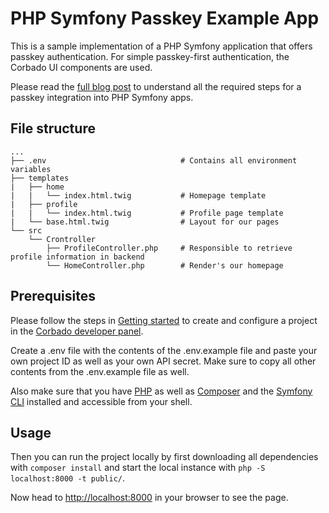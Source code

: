 # PHP Symfony Passkey Example App

This is a sample implementation of a PHP Symfony application that offers passkey authentication.
For simple passkey-first authentication, the Corbado UI components are used.

Please read the [full blog post](https://www.corbado.com/blog/passkeys-php-symfony) to understand all the required steps for a passkey integration into PHP Symfony apps.

## File structure

```
...
├── .env                              # Contains all environment variables
├── templates
|   ├── home
|   |   └── index.html.twig           # Homepage template
|   ├── profile
|   |   └── index.html.twig           # Profile page template
|   └── base.html.twig                # Layout for our pages
└── src
    └── Crontroller                        
        ├── ProfileController.php     # Responsible to retrieve profile information in backend
        └── HomeController.php        # Render's our homepage
```

## Prerequisites

Please follow the steps in [Getting started](https://docs.corbado.com/overview/getting-started) to create and configure
a project in the [Corbado developer panel](https://app.corbado.com/signin#register).

Create a .env file with the contents of the .env.example file and paste your own project ID as well as your own API secret.
Make sure to copy all other contents from the .env.example file as well.

Also make sure that you have [PHP](https://php.net) as well as [Composer](https://getcomposer.org/) and the [Symfony CLI](https://symfony.com/download) installed and accessible from your shell.

## Usage

Then you can run the project locally by first downloading all dependencies with `composer install`
and start the local instance with `php -S localhost:8000 -t public/`.

Now head  to [http://localhost:8000](http://localhost:8000) in your browser to see the page.
